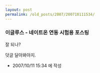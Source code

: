 ```yaml
---
layout: post
permalink: /old_posts/2007/200710111534/
---
```


### 이글루스 - 네이트온 연동 시험용 포스팅

잘 되나?

덧글 달아봐야지.





- 2007/10/11 15:34 에 작성